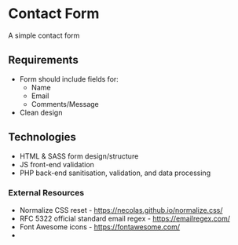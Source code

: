 # Contact Form

A simple contact form

## Requirements

- Form should include fields for:
  - Name
  - Email
  - Comments/Message
- Clean design

## Technologies
- HTML & SASS form design/structure
- JS front-end validation
- PHP back-end sanitisation, validation, and data processing

### External Resources 
- Normalize CSS reset - https://necolas.github.io/normalize.css/
- RFC 5322 official standard email regex - https://emailregex.com/
- Font Awesome icons - https://fontawesome.com/
- 